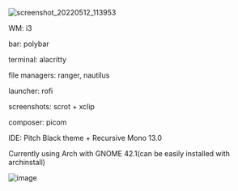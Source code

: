 ![screenshot_20220512_113953](https://user-images.githubusercontent.com/63347222/168029404-a680925c-2413-475b-9c22-f62788060da5.png)

WM: i3

bar: polybar

terminal: alacritty

file managers: ranger, nautilus

launcher: rofi

screenshots: scrot + xclip

composer: picom

IDE: Pitch Black theme + Recursive Mono 13.0

Currently using Arch with GNOME 42.1(can be easily installed with archinstall)

![image](https://user-images.githubusercontent.com/63347222/169929084-7e26b5ed-0602-4974-b481-a6cdcc57e519.png)
